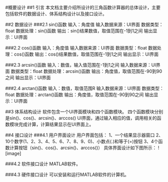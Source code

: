#概要设计
##1 引言
本文档主要介绍所设计的三角函数计算器的总体设计，主要包括软件的数据设计、体系结构设计以及接口设计。

##2 数据设计
###2.1 sin()函数
输入：角度值
输入数据来源：UI界面
数据类型：float
数据处理：sin()函数
输出：sin()结果数值，取值范围在-1到1之间
输出显示：UI界面

###2.2 cos()函数
输入：角度值
输入数据来源：UI界面
数据类型：float
数据处理：cos()函数
输出：cos()结果数值，取值范围在-1到1之间
输出显示：UI界面

###2.3 arcsin()函数
输入：数值，输入值范围在-1到1之间
输入数据来源：UI界面
数据类型：float
数据处理：arcsin()函数
输出：角度值，取值范围在-90到90之间
输出显示：UI界面

###2.4 arctan()函数
输入：数值，取值范围R
输入数据来源：UI界面
数据类型：float
数据处理：arctan()函数
输出：角度值，取值范围在-90到90之间
输出显示：UI界面

##3 体系结构设计
软件包含一个UI界面模块和四个函数模块。
四个函数模块分别是sin()、cos()、arcsin()、arccos()
UI界面，通过输入相应的值，调用相关的函数模块完成计算，计算结果显示在UI界面上。




##4 接口设计
###4.1 用户界面设计
用户界面包括：
1、一个结果显示器窗口
2、10个数字(1、2、3、4、5、6、7、8、9、0)、小数点(.)和等于(=)按钮
3、4个函数计算按钮（sin()、cos()、arcsin()、arccos()）
具体界面设计如下图所示：
![image]

###4.2 软件接口设计
MATLAB软件。

###4.3 硬件接口设计
可以安装和运行MATLAB软件的计算机。














